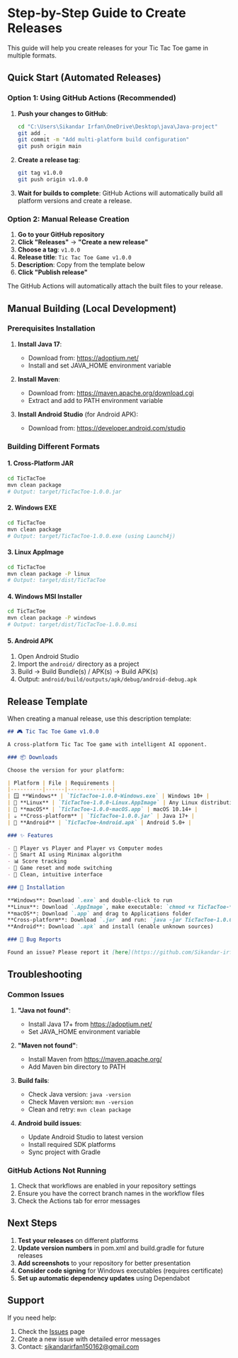 # Step-by-Step Guide to Create Releases

This guide will help you create releases for your Tic Tac Toe game in multiple formats.

## Quick Start (Automated Releases)

### Option 1: Using GitHub Actions (Recommended)

1. **Push your changes to GitHub**:
   ```bash
   cd "C:\Users\Sikandar Irfan\OneDrive\Desktop\java\Java-project"
   git add .
   git commit -m "Add multi-platform build configuration"
   git push origin main
   ```

2. **Create a release tag**:
   ```bash
   git tag v1.0.0
   git push origin v1.0.0
   ```

3. **Wait for builds to complete**: GitHub Actions will automatically build all platform versions and create a release.

### Option 2: Manual Release Creation

1. **Go to your GitHub repository**
2. **Click "Releases"** → **"Create a new release"**
3. **Choose a tag**: `v1.0.0`
4. **Release title**: `Tic Tac Toe Game v1.0.0`
5. **Description**: Copy from the template below
6. **Click "Publish release"**

The GitHub Actions will automatically attach the built files to your release.

## Manual Building (Local Development)

### Prerequisites Installation

1. **Install Java 17**:
   - Download from: https://adoptium.net/
   - Install and set JAVA_HOME environment variable

2. **Install Maven**:
   - Download from: https://maven.apache.org/download.cgi
   - Extract and add to PATH environment variable

3. **Install Android Studio** (for Android APK):
   - Download from: https://developer.android.com/studio

### Building Different Formats

#### 1. Cross-Platform JAR
```bash
cd TicTacToe
mvn clean package
# Output: target/TicTacToe-1.0.0.jar
```

#### 2. Windows EXE
```bash
cd TicTacToe
mvn clean package
# Output: target/TicTacToe-1.0.0.exe (using Launch4j)
```

#### 3. Linux AppImage
```bash
cd TicTacToe
mvn clean package -P linux
# Output: target/dist/TicTacToe
```

#### 4. Windows MSI Installer
```bash
cd TicTacToe
mvn clean package -P windows
# Output: target/dist/TicTacToe-1.0.0.msi
```

#### 5. Android APK
1. Open Android Studio
2. Import the `android/` directory as a project
3. Build → Build Bundle(s) / APK(s) → Build APK(s)
4. Output: `android/build/outputs/apk/debug/android-debug.apk`

## Release Template

When creating a manual release, use this description template:

```markdown
## 🎮 Tic Tac Toe Game v1.0.0

A cross-platform Tic Tac Toe game with intelligent AI opponent.

### 📦 Downloads

Choose the version for your platform:

| Platform | File | Requirements |
|----------|------|--------------|
| 🪟 **Windows** | `TicTacToe-1.0.0-Windows.exe` | Windows 10+ |
| 🐧 **Linux** | `TicTacToe-1.0.0-Linux.AppImage` | Any Linux distribution |
| 🍎 **macOS** | `TicTacToe-1.0.0-macOS.app` | macOS 10.14+ |
| ☕ **Cross-platform** | `TicTacToe-1.0.0.jar` | Java 17+ |
| 📱 **Android** | `TicTacToe-Android.apk` | Android 5.0+ |

### ✨ Features

- 🎯 Player vs Player and Player vs Computer modes
- 🧠 Smart AI using Minimax algorithm
- 📊 Score tracking
- 🔄 Game reset and mode switching
- 🎨 Clean, intuitive interface

### 🚀 Installation

**Windows**: Download `.exe` and double-click to run
**Linux**: Download `.AppImage`, make executable: `chmod +x TicTacToe-*.AppImage`
**macOS**: Download `.app` and drag to Applications folder
**Cross-platform**: Download `.jar` and run: `java -jar TicTacToe-1.0.0.jar`
**Android**: Download `.apk` and install (enable unknown sources)

### 🐛 Bug Reports

Found an issue? Please report it [here](https://github.com/Sikandar-irfan/Java-project/issues).
```

## Troubleshooting

### Common Issues

1. **"Java not found"**:
   - Install Java 17+ from https://adoptium.net/
   - Set JAVA_HOME environment variable

2. **"Maven not found"**:
   - Install Maven from https://maven.apache.org/
   - Add Maven bin directory to PATH

3. **Build fails**:
   - Check Java version: `java -version`
   - Check Maven version: `mvn -version`
   - Clean and retry: `mvn clean package`

4. **Android build issues**:
   - Update Android Studio to latest version
   - Install required SDK platforms
   - Sync project with Gradle

### GitHub Actions Not Running

1. Check that workflows are enabled in your repository settings
2. Ensure you have the correct branch names in the workflow files
3. Check the Actions tab for error messages

## Next Steps

1. **Test your releases** on different platforms
2. **Update version numbers** in pom.xml and build.gradle for future releases
3. **Add screenshots** to your repository for better presentation
4. **Consider code signing** for Windows executables (requires certificate)
5. **Set up automatic dependency updates** using Dependabot

## Support

If you need help:
1. Check the [Issues](https://github.com/Sikandar-irfan/Java-project/issues) page
2. Create a new issue with detailed error messages
3. Contact: sikandarirfan150162@gmail.com